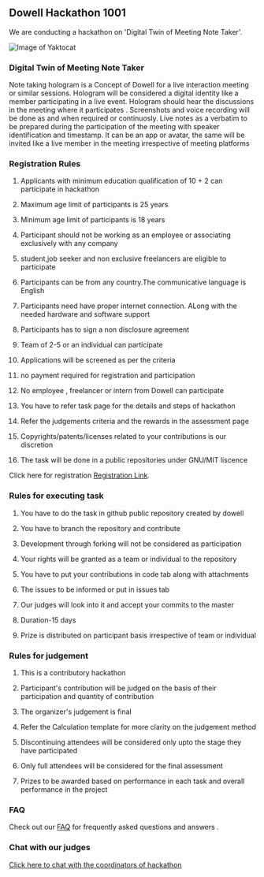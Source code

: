## Dowell Hackathon 1001
We are conducting a hackathon on 'Digital Twin of Meeting Note Taker'.

![Image of Yaktocat](https://raw.githubusercontent.com/LL07-Team-Dowell/Hackathon-1.0/gh-pages/test.png)

### Digital Twin of Meeting Note Taker
Note taking hologram is a Concept of Dowell for a live interaction meeting or similar sessions.
Hologram will be considered a digital identity like a member participating in a live event.
Hologram should hear the discussions in the meeting where it participates .
Screenshots and voice recording will be done as and when required or continuosly.
Live notes as a verbatim to be prepared during the participation of the meeting with speaker identification and timestamp.
It can be an app or avatar, the same will be invited like a live member in the meeting irrespective of meeting platforms

### Registration Rules

1. Applicants with minimum education qualification of 10 + 2 can participate in hackathon

2. Maximum age limit of participants is 25 years

3. Minimum age limit of participants is 18 years

4. Participant should not be working as an employee or associating exclusively with any company

5. student,job seeker and non exclusive freelancers are eligible to participate

6. Participants can be from any country.The communicative language is English

7. Participants need have proper internet connection. ALong with the needed hardware and software support

8. Participants has to sign a non disclosure agreement

9. Team of 2-5 or an individual can participate

10. Applications will be screened as per the criteria

11. no payment required for registration and participation 

12. No employee , freelancer  or intern from Dowell can participate

13. You have to refer task page for the details and steps of hackathon 

14. Refer the judgements criteria and the rewards in the assessment page

15. Copyrights/patents/licenses related to your contributions is our discretion

16. The task will be done in a public repositories under GNU/MIT liscence

Click here for registration [Registration Link](https://forms.gle/h9ExJmvgXoL923k89).


### Rules for executing task

1. You have to do the task in github public repository created by dowell

2. You have to branch the repository and contribute

3. Development through forking will not be considered as participation

4. Your rights will be granted as a team or individual to the repository

5. You have to put your contributions in code tab along with attachments

6. The issues to be informed or put in issues tab

7. Our judges will look into it and accept your commits to the master

8. Duration-15 days

9. Prize is distributed on participant basis irrespective of team or individual

### Rules for judgement

1. This is a contributory hackathon

2. Participant's contribution will be judged on the basis of their participation and quantity of contribution

3. The organizer's judgement is final

4. Refer the Calculation template for more clarity on the judgement method

5. Discontinuing attendees will be considered only upto the stage they have participated

6. Only full attendees will be considered for the final assessment

7. Prizes to be awarded based on performance in each task and overall performance in the project

### FAQ

Check out our [FAQ](https://github.com/contact) for frequently asked questions and answers .

### Chat with our judges

[Click here to chat with the coordinators of hackathon](https://l.ead.me/dowellhackathon1001)

